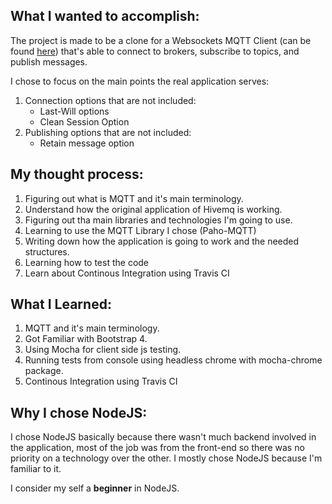 ## What I wanted to accomplish:

The project is made to be a clone for a Websockets MQTT Client (can be found [here](http://www.hivemq.com/demos/websocket-client/)) that's able to connect to brokers, subscribe to topics, and publish messages.

I chose to focus on the main points the real application serves:
1. Connection options that are not included:
    * Last-Will options
    * Clean Session Option
2. Publishing options that are not included:
    * Retain message option


## My thought process:
1. Figuring out what is MQTT and it's main terminology.
2. Understand how the original application of Hivemq is working.
3. Figuring out tha main libraries and technologies I'm going to use.
4. Learning to use the MQTT Library I chose (Paho-MQTT)
5. Writing down how the application is going to work and the needed structures.
6. Learning how to test the code
7. Learn about Continous Integration using Travis CI


## What I Learned:
1. MQTT and it's main terminology.
2. Got Familiar with Bootstrap 4.
3. Using Mocha for client side js testing.
4. Running tests from console using headless chrome with mocha-chrome package.
5. Continous Integration using Travis CI


## Why I chose NodeJS:
I chose NodeJS basically because there wasn't much backend involved in the application, most of the job was from the front-end so there was no priority on a technology over the other.
I mostly chose NodeJS because I'm familiar to it.

I consider my self a **beginner** in NodeJS.
